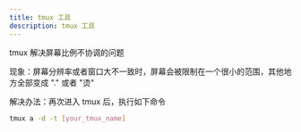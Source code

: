 ```yaml
---
title: tmux 工具
description: tmux 工具
---
```


tmux 解决屏幕比例不协调的问题

现象：屏幕分辨率或者窗口大不一致时，屏幕会被限制在一个很小的范围，其他地方全部变成 "." 或者 "烫"

解决办法：再次进入 tmux 后，执行如下命令

```bash
tmux a -d -t [your_tmux_name]
```
